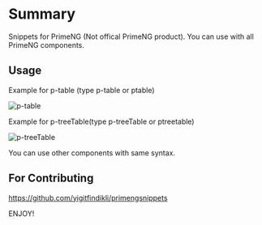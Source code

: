 # Summary
Snippets for PrimeNG (Not offical PrimeNG product).
You can use with all PrimeNG components.

## Usage
Example for p-table (type p-table or ptable)

![p-table](https://media.giphy.com/media/35RgzAC3RMSUULWmjX/giphy.gif)

Example for p-treeTable(type p-treeTable or ptreetable)

![p-treeTable](https://media.giphy.com/media/1otdcHPJcfOeTp40u0/giphy.gif)


You can use other components with same syntax.


## For Contributing
https://github.com/yigitfindikli/primengsnippets

ENJOY!

